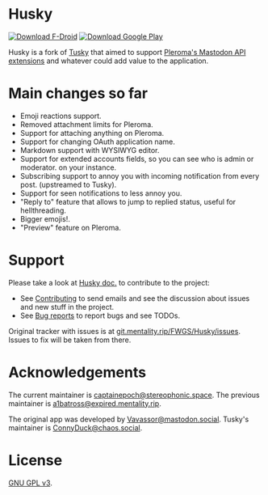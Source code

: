 # Husky

[![Download F-Droid](https://img.shields.io/badge/Download-F--Droid-blue)][husky_fdroid]
[![Download Google Play](https://img.shields.io/badge/Download-Play-blue)][husky_playstore]

Husky is a fork of [Tusky][tusky_github] that aimed to support [Pleroma's
Mastodon API extensions][mastodon_api_extensions] and whatever could add value
to the application.

# Main changes so far

  - Emoji reactions support.
  - Removed attachment limits for Pleroma.
  - Support for attaching anything on Pleroma.
  - Support for changing OAuth application name.
  - Markdown support with WYSIWYG editor.
  - Support for extended accounts fields, so you can see who is admin or
    moderator.
    on your instance.
  - Subscribing support to annoy you with incoming notification from every post.
    (upstreamed to Tusky).
  - Support for seen notifications to less annoy you.
  - "Reply to" feature that allows to jump to replied status, useful for
    hellthreading.
  - Bigger emojis!.
  - "Preview" feature on Pleroma.

# Support

Please take a look at [Husky doc.][husky_man] to contribute to the project:

  - See [Contributing][husky_man_contributing] to send emails and see the
    discussion about issues and new stuff in the project.
  - See [Bug reports][husky_man_bugreport] to report bugs and see TODOs.

Original tracker with issues is at
[git.mentality.rip/FWGS/Husky/issues][husky_original_issues]. Issues to fix will
be taken from there.

# Acknowledgements

The current maintainer is [captainepoch@stereophonic.space][husky_maintainer].
The previous maintainer is
[a1batross@expired.mentality.rip][husky_previous_maintainer].

The original app was developed by
[Vavassor@mastodon.social][tusky_original_dev].
Tusky's maintainer is [ConnyDuck@chaos.social][tusky_maintainer].

# License

[GNU GPL v3][copying].


[copying]: https://git.sr.ht/~captainepoch/husky/tree/master/item/COPYING
[husky_fdroid]: https://f-droid.org/repository/browse/?fdid=su.xash.husky
[husky_maintainer]: https://stereophonic.space/captainepoch
[husky_man]: https://man.sr.ht/~captainepoch/husky-man/
[husky_man_bugreport]:
https://man.sr.ht/~captainepoch/husky-man/contributing.md#bug-reports-and-todos
[husky_man_contributing]:
https://man.sr.ht/~captainepoch/husky-man/contributing.md
[husky_original_issues]: https://git.mentality.rip/FWGS/Husky/issues
[husky_playstore]: https://play.google.com/store/apps/details?id=su.xash.husky
[husky_previous_maintainer]: https://expired.mentality.rip/users/a1batross
[mastodon_api_extensions]: https://docs-develop.pleroma.social/backend/development/API/differences_in_mastoapi_responses/
[tusky_github]: https://github.com/tuskyapp/Tusky
[tusky_maintainer]: https://chaos.social/@ConnyDuck
[tusky_original_dev]: https://mastodon.social/@Vavassor
